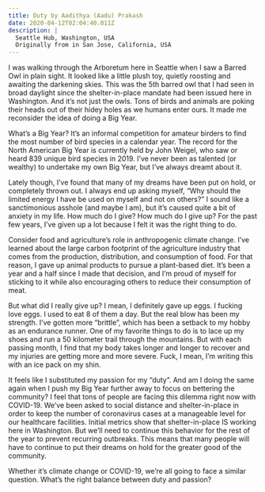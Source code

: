 ```yaml
---
title: Duty by Aadithya (Aadu) Prakash
date: 2020-04-12T02:04:40.011Z
description: |
  Seattle Hub, Washington, USA
  Originally from in San Jose, California, USA
---
```

I was walking through the Arboretum here in Seattle when I saw a Barred Owl in plain sight. It looked like a little plush toy, quietly roosting and awaiting the darkening skies. This was the 5th barred owl that I had seen in broad daylight since the shelter-in-place mandate had been issued here in Washington. And it’s not just the owls. Tons of birds and animals are poking their heads out of their hidey holes as we humans enter ours. It made me reconsider the idea of doing a Big Year.

What’s a Big Year? It’s an informal competition for amateur birders to find the most number of bird species in a calendar year. The record for the North American Big Year is currently held by John Weigel, who saw or heard 839 unique bird species in 2019. I’ve never been as talented (or wealthy) to undertake my own Big Year, but I’ve always dreamt about it.

Lately though, I’ve found that many of my dreams have been put on hold, or completely thrown out. I always end up asking myself, “Why should the limited energy I have be used on myself and not on others?” I sound like a sanctimonious asshole (and maybe I am), but it’s caused quite a bit of anxiety in my life. How much do I give? How much do I give up? For the past few years, I’ve given up a lot because I felt it was the right thing to do.

Consider food and agriculture’s role in anthropogenic climate change. I’ve learned about the large carbon footprint of the agriculture industry that comes from the production, distribution, and consumption of food. For that reason, I gave up animal products to pursue a plant-based diet. It’s been a year and a half since I made that decision, and I’m proud of myself for sticking to it while also encouraging others to reduce their consumption of meat.

But what did I really give up? I mean, I definitely gave up eggs. I fucking love eggs. I used to eat 8 of them a day. But the real blow has been my strength. I’ve gotten more “brittle”, which has been a setback to my hobby as an endurance runner. One of my favorite things to do is to lace up my shoes and run a 50 kilometer trail through the mountains. But with each passing month, I find that my body takes longer and longer to recover and my injuries are getting more and more severe. Fuck, I mean, I’m writing this with an ice pack on my shin.

It feels like I substituted my passion for my “duty”. And am I doing the same again when I push my Big Year further away to focus on bettering the community? I feel that tons of people are facing this dilemma right now with COVID-19. We’ve been asked to social distance and shelter-in-place in order to keep the number of coronavirus cases at a manageable level for our healthcare facilities. Initial metrics show that shelter-in-place IS working here in Washington. But we’ll need to continue this behavior for the rest of the year to prevent recurring outbreaks. This means that many people will have to continue to put their dreams on hold for the greater good of the community.

Whether it’s climate change or COVID-19, we’re all going to face a similar question. What’s the right balance between duty and passion?